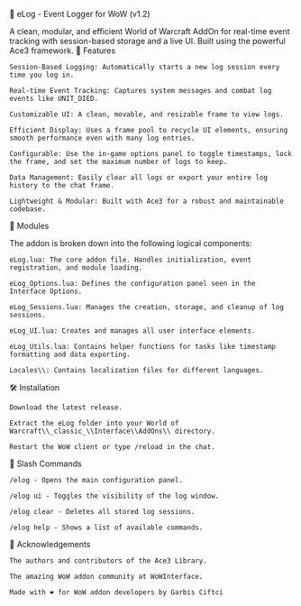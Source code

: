 📘 eLog - Event Logger for WoW (v1.2)

A clean, modular, and efficient World of Warcraft AddOn for real-time event tracking with session-based storage and a live UI. Built using the powerful Ace3 framework.
🚀 Features

    Session-Based Logging: Automatically starts a new log session every time you log in.

    Real-time Event Tracking: Captures system messages and combat log events like UNIT_DIED.

    Customizable UI: A clean, movable, and resizable frame to view logs.

    Efficient Display: Uses a frame pool to recycle UI elements, ensuring smooth performance even with many log entries.

    Configurable: Use the in-game options panel to toggle timestamps, lock the frame, and set the maximum number of logs to keep.

    Data Management: Easily clear all logs or export your entire log history to the chat frame.

    Lightweight & Modular: Built with Ace3 for a robust and maintainable codebase.

🧩 Modules

The addon is broken down into the following logical components:

    eLog.lua: The core addon file. Handles initialization, event registration, and module loading.

    eLog_Options.lua: Defines the configuration panel seen in the Interface Options.

    eLog_Sessions.lua: Manages the creation, storage, and cleanup of log sessions.

    eLog_UI.lua: Creates and manages all user interface elements.

    eLog_Utils.lua: Contains helper functions for tasks like timestamp formatting and data exporting.

    Locales\\: Contains localization files for different languages.

🛠️ Installation

    Download the latest release.

    Extract the eLog folder into your World of Warcraft\\_classic_\\Interface\\AddOns\\ directory.

    Restart the WoW client or type /reload in the chat.

🔧 Slash Commands

    /elog - Opens the main configuration panel.

    /elog ui - Toggles the visibility of the log window.

    /elog clear - Deletes all stored log sessions.

    /elog help - Shows a list of available commands.

🙌 Acknowledgements

    The authors and contributors of the Ace3 Library.

    The amazing WoW addon community at WoWInterface.

    Made with ❤️ for WoW addon developers by Garbis Ciftci